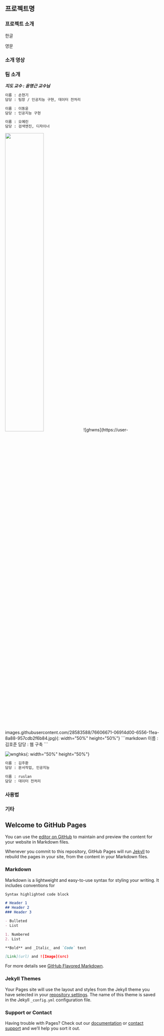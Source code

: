 ## 프로젝트명

### 프로젝트 소개

한글

영문

### 소개 영상

### 팀 소개

**_지도 교수 : 윤명근 교수님_**

```markdown
이름 : 손현기
담당 : 팀장 / 인공지능 구현, 데이터 전처리
```

```markdown
이름 : 이동윤
담당 : 인공지능 구현
```

```markdown
이름 : 오예린
담당 : 검색엔진, 디자이너
```

<img src="https://user-images.githubusercontent.com/28583588/76606671-06914d00-6556-11ea-8a88-957cdb2f6b84.jpg" width="50%" height="50%">
![ghwns](https://user-images.githubusercontent.com/28583588/76606671-06914d00-6556-11ea-8a88-957cdb2f6b84.jpg){: width="50%" height="50%"}
```markdown
이름 : 김호준
담당 : 웹 구축
```

![wnghks](https://user-images.githubusercontent.com/28583588/76606717-1e68d100-6556-11ea-8047-d6524dfa9e70.jpg){: width="50%" height="50%"}
```markdown
이름 : 김주환
담당 : 문서작업, 인공지능
```

```markdown
이름 : ruslan
담당 : 데이터 전처리
```

### 사용법

### 기타

## Welcome to GitHub Pages

You can use the [editor on GitHub](https://github.com/kookmin-sw/cap-template/edit/master/index.md) to maintain and preview the content for your website in Markdown files.

Whenever you commit to this repository, GitHub Pages will run [Jekyll](https://jekyllrb.com/) to rebuild the pages in your site, from the content in your Markdown files.

### Markdown

Markdown is a lightweight and easy-to-use syntax for styling your writing. It includes conventions for

```markdown
Syntax highlighted code block

# Header 1
## Header 2
### Header 3

- Bulleted
- List

1. Numbered
2. List

**Bold** and _Italic_ and `Code` text

[Link](url) and ![Image](src)
```

For more details see [GitHub Flavored Markdown](https://guides.github.com/features/mastering-markdown/).

### Jekyll Themes

Your Pages site will use the layout and styles from the Jekyll theme you have selected in your [repository settings](https://github.com/kookmin-sw/cap-template/settings). The name of this theme is saved in the Jekyll `_config.yml` configuration file.

### Support or Contact

Having trouble with Pages? Check out our [documentation](https://help.github.com/categories/github-pages-basics/) or [contact support](https://github.com/contact) and we’ll help you sort it out.
